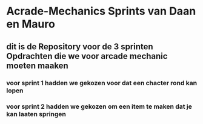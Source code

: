 # Acrade-Mechanics Sprints van Daan en Mauro
## dit is de Repository voor de 3 sprinten Opdrachten die we voor arcade mechanic moeten maaken
### voor sprint 1 hadden we gekozen voor dat een chacter rond kan lopen
### voor sprint 2 hadden we gekozen om een item te maken dat je kan laaten springen
